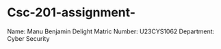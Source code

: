 # Csc-201-assignment-
Name: Manu Benjamin Delight 
Matric Number: U23CYS1062
Department: Cyber Security 

